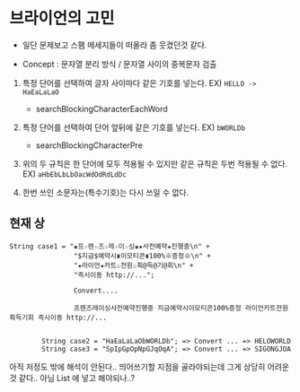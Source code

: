# 브라이언의 고민

- 일단 문제보고 스팸 메세지들이 떠올라 좀 웃겼던것 같다. 

- Concept : 문자열 분리 방식 / 문자열 사이의 중복문자 검출

1. 특정 단어를 선택하여 글자 사이마다 같은 기호를 넣는다. EX) `HELLO -> HaEaLaLaO`
   - searchBlockingCharacterEachWord
2. 특정 단어를 선택하여 단어 앞뒤에 같은 기호를 넣는다. EX) `bWORLDb`
   - searchBlockingCharacterPre

3. 위의 두 규칙은 한 단어에 모두 적용될 수 있지만 같은 규칙은 두번 적용될 수 없다. EX) `aHbEbLbLbOacWdOdRdLdDc`

4. 한번 쓰인 소문자는(특수기호)는 다시 쓰일 수 없다.

## 현재 상

```
String case1 = "♚프☆렌☆즈☆레☆이☆싱♚★사전예약★진행중\n" +
                "$지금$예약시♜이모티콘♜100%※증정※\n" +
                "★라이언★카트♨전원♨획@득@기@회\n" +
                "즉시이동 http://...";
                
                Convert....
                
                프렌즈레이싱사전예약진행중 지금예약시이모티콘100%증정 라이언카트전원획득기회 즉시이동 http://...
                

        String case2 = "HaEaLaLaObWORLDb"; => Convert ... => HELOWORLD
        String case3 = "SpIpGpOpNpGJqOqA"; => Convert ... => SIGONGJOA
```

아직 저정도 밖에 해석이 안된다.. 띄어쓰기할 지점을 골라야되는데 그게 상당히 어려운것 같다..
아님 List 에 넣고 해야되나..?

